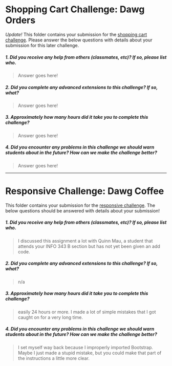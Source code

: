 # Shopping Cart Challenge: Dawg Orders

*Update!* This folder contains your submission for the [shopping cart challenge](http://info343-joelross.rhcloud.com/challenges/cart). Please answer the below questions with details about your submission for this later challenge.

##### 1. Did you receive any help from others (classmates, etc)? If so, please list who. #####
> Answer goes here!

##### 2. Did you complete any advanced extensions to this challenge? If so, what? #####
> Answer goes here!

##### 3. Approximately how many hours did it take you to complete this challenge? #####
> Answer goes here!

##### 4. Did you encounter any problems in this challenge we should warn students about in the future? How can we make the challenge better? #####
> Answer goes here!




***

# Responsive Challenge: Dawg Coffee

This folder contains your submission for the [responsive challenge](http://info343-joelross.rhcloud.com/challenges/responsive). The below questions should be answered with details about your submission!


##### 1. Did you receive any help from others (classmates, etc)? If so, please list who. #####
> I discussed this assignment a lot with Quinn Mau, a student that attends your INFO 343 B section but has not yet been given an add code.

##### 2. Did you complete any advanced extensions to this challenge? If so, what? #####
> n/a

##### 3. Approximately how many hours did it take you to complete this challenge? #####
> easily 24 hours or more. I made a lot of simple mistakes that I got caught on for a very long time.

##### 4. Did you encounter any problems in this challenge we should warn students about in the future? How can we make the challenge better? #####
> I set myself way back because I improperly imported Bootstrap. Maybe I just made a stupid mistake, but you could make that part of the instructions a little more clear.

